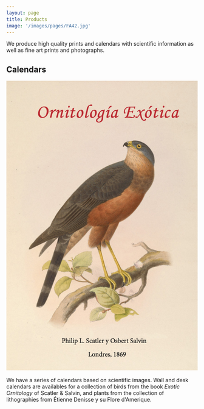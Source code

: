```yaml
---
layout: page
title: Products
image: '/images/pages/FA42.jpg'
---
```



We produce high quality prints and calendars with scientific information as well as fine art prints and photographs.  

## Calendars

![Calendario Ornitología Exotica](/images/pages/calendarOrnitologiaExotica.png)

We have a series of calendars based on scientific images. Wall and desk calendars are availables for a collection of birds from the book *Exotic Ornitology* of Scatler & Salvin, and plants from the collection of lithographies from Étienne Denisse y su Flore d'Amerique.   

